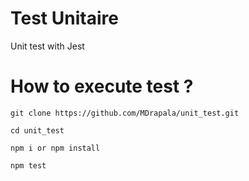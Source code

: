# Test Unitaire
Unit test with Jest

# How to execute test ?

```git clone https://github.com/MDrapala/unit_test.git```

```cd unit_test```

```npm i or npm install```

```npm test```

